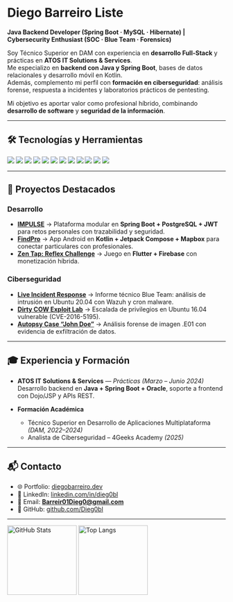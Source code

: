 # Diego Barreiro Liste

**Java Backend Developer (Spring Boot · MySQL · Hibernate) | Cybersecurity Enthusiast (SOC · Blue Team · Forensics)**

Soy Técnico Superior en DAM con experiencia en **desarrollo Full-Stack** y prácticas en **ATOS IT Solutions & Services**.  
Me especializo en **backend con Java y Spring Boot**, bases de datos relacionales y desarrollo móvil en Kotlin.  
Además, complemento mi perfil con **formación en ciberseguridad**: análisis forense, respuesta a incidentes y laboratorios prácticos de pentesting.  

Mi objetivo es aportar valor como profesional híbrido, combinando **desarrollo de software** y **seguridad de la información**.

---

## 🛠️ Tecnologías y Herramientas
<div>
  <img src="https://img.shields.io/badge/Java-gray?style=flat-square&logo=java&logoColor=white"/>
  <img src="https://img.shields.io/badge/Spring Boot-gray?style=flat-square&logo=springboot&logoColor=white"/>
  <img src="https://img.shields.io/badge/Hibernate-gray?style=flat-square&logo=hibernate&logoColor=white"/>
  <img src="https://img.shields.io/badge/MySQL-gray?style=flat-square&logo=mysql&logoColor=white"/>
  <img src="https://img.shields.io/badge/PostgreSQL-gray?style=flat-square&logo=postgresql&logoColor=white"/>
  <img src="https://img.shields.io/badge/Kotlin-gray?style=flat-square&logo=kotlin&logoColor=white"/>
  <img src="https://img.shields.io/badge/Jetpack Compose-gray?style=flat-square&logo=jetpackcompose&logoColor=white"/>
  <img src="https://img.shields.io/badge/React-gray?style=flat-square&logo=react&logoColor=white"/>
  <img src="https://img.shields.io/badge/Linux-gray?style=flat-square&logo=linux&logoColor=white"/>
  <img src="https://img.shields.io/badge/Wazuh-gray?style=flat-square"/>
  <img src="https://img.shields.io/badge/Autopsy-gray?style=flat-square"/>
  <img src="https://img.shields.io/badge/Git & SVN-gray?style=flat-square&logo=git&logoColor=white"/>
</div>

---

## 📌 Proyectos Destacados

### Desarrollo
- **[IMPULSE](https://github.com/Dieg0bl/IMPULSE)** → Plataforma modular en **Spring Boot + PostgreSQL + JWT** para retos personales con trazabilidad y seguridad.  
- **[FindPro](https://github.com/Dieg0bl/FindPro)** → App Android en **Kotlin + Jetpack Compose + Mapbox** para conectar particulares con profesionales.  
- **[Zen Tap: Reflex Challenge](https://github.com/Dieg0bl/ZenTap)** → Juego en **Flutter + Firebase** con monetización híbrida.  

### Ciberseguridad
- **[Live Incident Response](https://github.com/Dieg0bl/Live-IR)** → Informe técnico Blue Team: análisis de intrusión en Ubuntu 20.04 con Wazuh y cron malware.  
- **[Dirty COW Exploit Lab](https://github.com/Dieg0bl/Dirty-COW)** → Escalada de privilegios en Ubuntu 16.04 vulnerable (CVE-2016-5195).  
- **[Autopsy Case “John Doe”](https://github.com/Dieg0bl/Autopsy-Case)** → Análisis forense de imagen .E01 con evidencia de exfiltración de datos.  

---

## 🎓 Experiencia y Formación
- **ATOS IT Solutions & Services** — *Prácticas (Marzo – Junio 2024)*  
  Desarrollo backend en **Java + Spring Boot + Oracle**, soporte a frontend con Dojo/JSP y APIs REST.  

- **Formación Académica**  
  - Técnico Superior en Desarrollo de Aplicaciones Multiplataforma *(DAM, 2022–2024)*  
  - Analista de Ciberseguridad – 4Geeks Academy *(2025)*  

---

## 📬 Contacto
- 🌐 Portfolio: [diegobarreiro.dev](https://diegobarreiro.dev)  
- 💼 LinkedIn: [linkedin.com/in/dieg0bl](https://www.linkedin.com/in/dieg0bl/)  
- 📧 Email: **Barreir01Dieg0@gmail.com**  
- 🐙 GitHub: [github.com/Dieg0bl](https://github.com/Dieg0bl)  

---

<div>
  <img height="160em" src="https://github-readme-stats.vercel.app/api?username=Dieg0bl&show_icons=true&theme=default" alt="GitHub Stats"/>
  <img height="160em" src="https://github-readme-stats.vercel.app/api/top-langs/?username=Dieg0bl&layout=compact&theme=default" alt="Top Langs"/>
</div>
